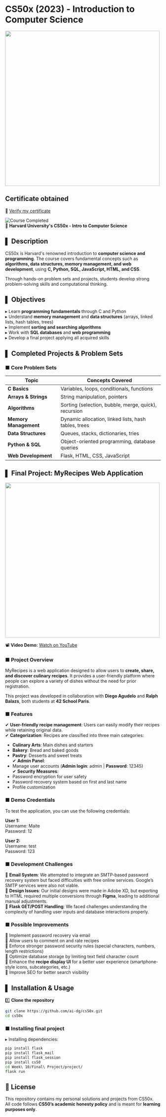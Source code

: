 # CS50x (2023) - Introduction to Computer Science

<img src="https://github.com/user-attachments/assets/7cf6465c-dd18-471d-b403-41bf084e8341" width="500">

## Certificate obtained

🔗 [Verify my certificate](https://cs50.harvard.edu/certificates/25f74edd-79df-4ae1-bcd0-5a0180d473ab)

![Course Completed](https://img.shields.io/badge/Completed-✅-brightgreen)  
📌 **Harvard University's CS50x - Intro to Computer Science**  

## ▌ Description
CS50x is Harvard's renowned introduction to **computer science and programming**. The course covers fundamental concepts such as **algorithms, data structures, memory management, and web development**, using **C, Python, SQL, JavaScript, HTML, and CSS**.  

Through hands-on problem sets and projects, students develop strong problem-solving skills and computational thinking.

## ▌ Objectives
▸ Learn **programming fundamentals** through C and Python  
▸ Understand **memory management** and **data structures** (arrays, linked lists, hash tables, trees)  
▸ Implement **sorting and searching algorithms**  
▸ Work with **SQL databases** and **web programming**  
▸ Develop a final project applying all acquired skills  

## ▌ Completed Projects & Problem Sets
### ■ **Core Problem Sets**
| Topic | Concepts Covered |
|------------------|----------------|
| **C Basics** | Variables, loops, conditionals, functions |
| **Arrays & Strings** | String manipulation, pointers |
| **Algorithms** | Sorting (selection, bubble, merge, quick), recursion |
| **Memory Management** | Dynamic allocation, linked lists, hash tables, trees |
| **Data Structures** | Queues, stacks, dictionaries, tries |
| **Python & SQL** | Object-oriented programming, database queries |
| **Web Development** | Flask, HTML, CSS, JavaScript |

## ▌ Final Project: MyRecipes Web Application

<img src="https://github.com/user-attachments/assets/a49604b2-799d-44a6-ba20-acb17432c701" width="500">

📽 **Video Demo:** [Watch on YouTube](https://youtu.be/c2erWba9aRU)  

### ■ Project Overview
MyRecipes is a web application designed to allow users to **create, share, and discover culinary recipes**. It provides a user-friendly platform where people can explore a variety of dishes without the need for prior registration.  

This project was developed in collaboration with **Diego Agudelo** and **Ralph Balazs**, both students at **42 School Paris**.

### ■ Features
✔ **User-friendly recipe management**: Users can easily modify their recipes while retaining original data.  
✔ **Categorization**: Recipes are classified into three main categories:
   - **Culinary Arts**: Main dishes and starters  
   - **Bakery**: Bread and baked goods  
   - **Pastry**: Desserts and sweet treats  
✔ **Admin Panel**:  
   - Manage user accounts (**Admin login**: admin | **Password**: 12345)  
✔ **Security Measures**:  
   - Password encryption for user safety  
   - Password recovery system based on first and last name  
   - Profile customization  

### ■ Demo Credentials  
To test the application, you can use the following credentials:  

**User 1:**  
Username: Maite  
Password: 12  

**User 2:**  
Username: test  
Password: 123  

### ■ Development Challenges  
🔴 **Email System**: We attempted to integrate an SMTP-based password recovery system but faced difficulties with free online services. Google’s SMTP services were also not viable.  
🔴 **Design Issues**: Our initial designs were made in Adobe XD, but exporting to HTML required multiple conversions through **Figma**, leading to additional manual adjustments.  
🔴 **Flask GET/POST Handling**: We faced challenges understanding the complexity of handling user inputs and database interactions properly.  

### ■ Possible Improvements  
🔹 Implement password recovery via email  
🔹 Allow users to comment on and rate recipes  
🔹 Enforce stronger password security rules (special characters, numbers, length restrictions)  
🔹 Optimize database storage by limiting text field character count  
🔹 Enhance the **recipe display UI** for a better user experience (smartphone-style icons, subcategories, etc.)  
🔹 Improve SEO for better search visibility  

## ▌ Installation & Usage
1️⃣ **Clone the repository**
```sh
git clone https://github.com/ai-dg/cs50x.git  
cd cs50x
```

### ■ Installing final project
▸ Installing dependencies:
```sh
pip install flask
pip install flask_mail
pip install flask_session
pip install cs50
cd Week\ 10/Final\ Project/project/
flask run
```

## 📜 License
This repository contains my personal solutions and projects from CS50x.  
All code follows **CS50’s academic honesty policy** and is meant for **learning purposes only**.  
